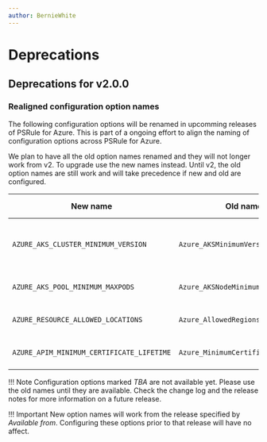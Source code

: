 ```yaml
---
author: BernieWhite
---
```


# Deprecations

## Deprecations for v2.0.0

### Realigned configuration option names

The following configuration options will be renamed in upcomming releases of PSRule for Azure.
This is part of a ongoing effort to align the naming of configuration options across PSRule for Azure.

We plan to have all the old option names renamed and they will not longer work from v2.
To upgrade use the new names instead.
Until v2, the old option names are still work and will take precedence if new and old are configured.

New name                                  | Old name                             | Available from
--------                                  | --------                             | --------------
`AZURE_AKS_CLUSTER_MINIMUM_VERSION`       | `Azure_AKSMinimumVersion`            | v1.12.0 - see [upgrade notes][1] for details.
`AZURE_AKS_POOL_MINIMUM_MAXPODS`          | `Azure_AKSNodeMinimumMaxPods`        | _TBA - not available_
`AZURE_RESOURCE_ALLOWED_LOCATIONS`        | `Azure_AllowedRegions`               | _TBA - not available_
`AZURE_APIM_MINIMUM_CERTIFICATE_LIFETIME` | `Azure_MinimumCertificateLifetime`   | _TBA - not available_

!!! Note
    Configuration options marked _TBA_ are not available yet.
    Please use the old names until they are available.
    Check the change log and the release notes for more information on a future release.

!!! Important
    New option names will work from the release specified by _Available from_.
    Configuring these options prior to that release will have no affect.

  [1]: upgrade-notes.md#realigned-configuration-option-names
